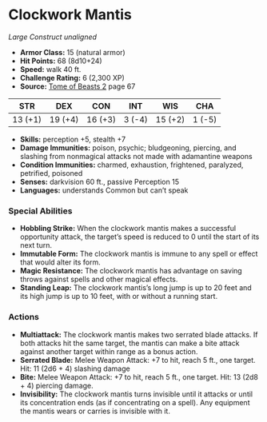 # Clockwork Mantis

*Large* *Construct* *unaligned*

- **Armor Class:** 15 (natural armor)
- **Hit Points:** 68 (8d10+24)
- **Speed:** walk 40 ft.
- **Challenge Rating:** 6 (2,300 XP)
- **Source:** [Tome of Beasts 2](https://koboldpress.com/kpstore/product/tome-of-beasts-2-for-5th-edition) page 67

| STR | DEX | CON | INT | WIS | CHA |
| --- | --- | --- | --- | --- | --- |
| 13 (+1) | 19 (+4) | 16 (+3) | 3 (-4) | 15 (+2) | 1 (-5) |

- **Skills:** perception +5, stealth +7
- **Damage Immunities:** poison, psychic; bludgeoning, piercing, and slashing from nonmagical attacks not made with adamantine weapons
- **Condition Immunities:** charmed, exhaustion, frightened, paralyzed, petrified, poisoned
- **Senses:** darkvision 60 ft., passive Perception 15
- **Languages:** understands Common but can’t speak
### Special Abilities
- **Hobbling Strike:** When the clockwork mantis makes a successful opportunity attack, the target’s speed is reduced to 0 until the start of its next turn.
- **Immutable Form:** The clockwork mantis is immune to any spell or effect that would alter its form.
- **Magic Resistance:** The clockwork mantis has advantage on saving throws against spells and other magical effects.
- **Standing Leap:** The clockwork mantis’s long jump is up to 20 feet and its high jump is up to 10 feet, with or without a running start.
### Actions
- **Multiattack:** The clockwork mantis makes two serrated blade attacks. If both attacks hit the same target, the mantis can make a bite attack against another target within range as a bonus action.
- **Serrated Blade:** Melee Weapon Attack: +7 to hit, reach 5 ft., one target. Hit: 11 (2d6 + 4) slashing damage
- **Bite:** Melee Weapon Attack: +7 to hit, reach 5 ft., one target. Hit: 13 (2d8 + 4) piercing damage.
- **Invisibility:** The clockwork mantis turns invisible until it attacks or until its concentration ends (as if concentrating on a spell). Any equipment the mantis wears or carries is invisible with it.


